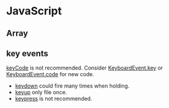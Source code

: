 # JavaScript

## Array


## key events

[keyCode](https://developer.mozilla.org/en-US/docs/Web/API/KeyboardEvent/keyCode) is not recommended. Consider [KeyboardEvent.key](https://developer.mozilla.org/en-US/docs/Web/API/KeyboardEvent/key) or [KeyboardEvent.code](https://developer.mozilla.org/en-US/docs/Web/API/KeyboardEvent/keyCode) for new code.

* [keydown](https://developer.mozilla.org/en-US/docs/Web/API/Element/keydown_event) could fire many times when holding.
* [keyup](https://developer.mozilla.org/en-US/docs/Web/API/Element/keyup_event) only file once.
* [keypress](https://developer.mozilla.org/en-US/docs/Web/API/Element/keypress_event) is not recommended.
